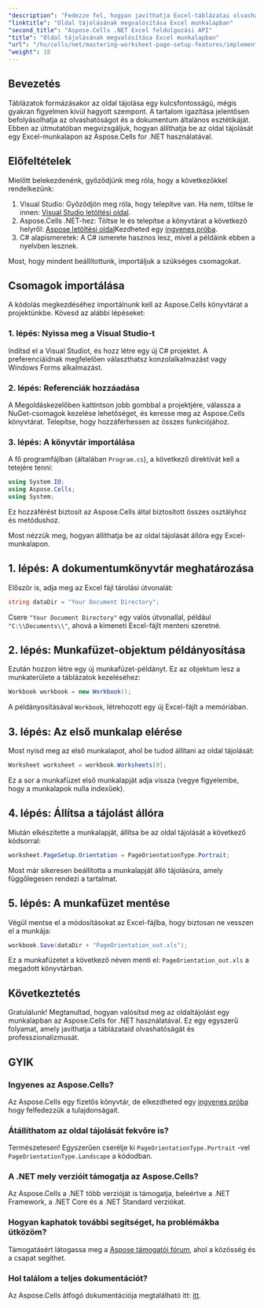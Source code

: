 ```yaml
---
"description": "Fedezze fel, hogyan javíthatja Excel-táblázatai olvashatóságát és megjelenítését az oldal tájolásának megváltoztatásával az Aspose.Cells for .NET segítségével. Ez a lépésről lépésre bemutatott útmutató végigvezeti Önt a folyamaton, világos példákkal illusztrálva."
"linktitle": "Oldal tájolásának megvalósítása Excel munkalapban"
"second_title": "Aspose.Cells .NET Excel feldolgozási API"
"title": "Oldal tájolásának megvalósítása Excel munkalapban"
"url": "/hu/cells/net/mastering-worksheet-page-setup-features/implement-page-orientation-in-excel-worksheet/"
"weight": 18
---
```


## Bevezetés

Táblázatok formázásakor az oldal tájolása egy kulcsfontosságú, mégis gyakran figyelmen kívül hagyott szempont. A tartalom igazítása jelentősen befolyásolhatja az olvashatóságot és a dokumentum általános esztétikáját. Ebben az útmutatóban megvizsgáljuk, hogyan állíthatja be az oldal tájolását egy Excel-munkalapon az Aspose.Cells for .NET használatával.

## Előfeltételek

Mielőtt belekezdenénk, győződjünk meg róla, hogy a következőkkel rendelkezünk:

1. Visual Studio: Győződjön meg róla, hogy telepítve van. Ha nem, töltse le innen: [Visual Studio letöltési oldal](https://visualstudio.microsoft.com/vs/).
2. Aspose.Cells .NET-hez: Töltse le és telepítse a könyvtárat a következő helyről: [Aspose letöltési oldal](https://releases.aspose.com/cells/net/)Kezdheted egy [ingyenes próba](https://releases.aspose.com/).
3. C# alapismeretek: A C# ismerete hasznos lesz, mivel a példáink ebben a nyelvben lesznek.

Most, hogy mindent beállítottunk, importáljuk a szükséges csomagokat.

## Csomagok importálása

A kódolás megkezdéséhez importálnunk kell az Aspose.Cells könyvtárat a projektünkbe. Kövesd az alábbi lépéseket:

### 1. lépés: Nyissa meg a Visual Studio-t

Indítsd el a Visual Studiot, és hozz létre egy új C# projektet. A preferenciáidnak megfelelően választhatsz konzolalkalmazást vagy Windows Forms alkalmazást.

### 2. lépés: Referenciák hozzáadása

A Megoldáskezelőben kattintson jobb gombbal a projektjére, válassza a NuGet-csomagok kezelése lehetőséget, és keresse meg az Aspose.Cells könyvtárat. Telepítse, hogy hozzáférhessen az összes funkciójához.

### 3. lépés: A könyvtár importálása

A fő programfájlban (általában `Program.cs`), a következő direktívát kell a tetejére tenni:

```csharp
using System.IO;
using Aspose.Cells;
using System;
```

Ez hozzáférést biztosít az Aspose.Cells által biztosított összes osztályhoz és metódushoz.

Most nézzük meg, hogyan állíthatja be az oldal tájolását állóra egy Excel-munkalapon.

## 1. lépés: A dokumentumkönyvtár meghatározása

Először is, adja meg az Excel fájl tárolási útvonalát:

```csharp
string dataDir = "Your Document Directory";
```

Csere `"Your Document Directory"` egy valós útvonallal, például `"C:\\Documents\\"`, ahová a kimeneti Excel-fájlt menteni szeretné.

## 2. lépés: Munkafüzet-objektum példányosítása

Ezután hozzon létre egy új munkafüzet-példányt. Ez az objektum lesz a munkaterülete a táblázatok kezeléséhez:

```csharp
Workbook workbook = new Workbook();
```

A példányosításával `Workbook`, létrehozott egy új Excel-fájlt a memóriában.

## 3. lépés: Az első munkalap elérése

Most nyisd meg az első munkalapot, ahol be tudod állítani az oldal tájolását:

```csharp
Worksheet worksheet = workbook.Worksheets[0];
```

Ez a sor a munkafüzet első munkalapját adja vissza (vegye figyelembe, hogy a munkalapok nulla indexűek).

## 4. lépés: Állítsa a tájolást állóra

Miután elkészítette a munkalapját, állítsa be az oldal tájolását a következő kódsorral:

```csharp
worksheet.PageSetup.Orientation = PageOrientationType.Portrait;
```

Most már sikeresen beállította a munkalapját álló tájolásúra, amely függőlegesen rendezi a tartalmat.

## 5. lépés: A munkafüzet mentése

Végül mentse el a módosításokat az Excel-fájlba, hogy biztosan ne vesszen el a munkája:

```csharp
workbook.Save(dataDir + "PageOrientation_out.xls");
```

Ez a munkafüzetet a következő néven menti el: `PageOrientation_out.xls` a megadott könyvtárban.

## Következtetés

Gratulálunk! Megtanultad, hogyan valósítsd meg az oldaltájolást egy munkalapban az Aspose.Cells for .NET használatával. Ez egy egyszerű folyamat, amely javíthatja a táblázataid olvashatóságát és professzionalizmusát.

## GYIK

### Ingyenes az Aspose.Cells?

Az Aspose.Cells egy fizetős könyvtár, de elkezdheted egy [ingyenes próba](https://releases.aspose.com/) hogy felfedezzük a tulajdonságait.

### Átállíthatom az oldal tájolását fekvőre is?

Természetesen! Egyszerűen cserélje ki `PageOrientationType.Portrait` -vel `PageOrientationType.Landscape` a kódodban.

### A .NET mely verzióit támogatja az Aspose.Cells?

Az Aspose.Cells a .NET több verzióját is támogatja, beleértve a .NET Framework, a .NET Core és a .NET Standard verziókat.

### Hogyan kaphatok további segítséget, ha problémákba ütközöm?

Támogatásért látogassa meg a [Aspose támogatói fórum](https://forum.aspose.com/c/cells/9), ahol a közösség és a csapat segíthet.

### Hol találom a teljes dokumentációt?

Az Aspose.Cells átfogó dokumentációja megtalálható itt: [itt](https://reference.aspose.com/cells/net/).